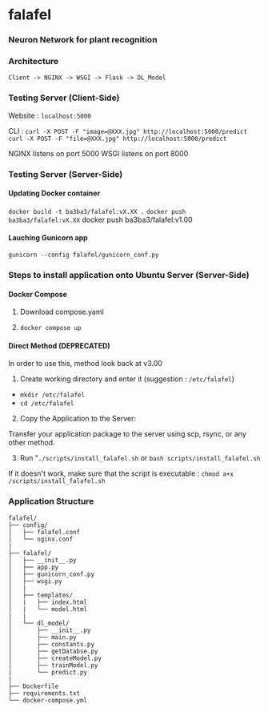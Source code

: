 # falafel

### Neuron Network for plant recognition

### Architecture 

`Client -> NGINX -> WSGI -> Flask -> DL_Model`


### Testing Server (Client-Side)


Website :   `localhost:5000`

CLI :       `curl -X POST -F "image=@XXX.jpg" http://localhost:5000/predict`
            `curl -X POST -F "file=@XXX.jpg" http://localhost:5000/predict`


NGINX listens on port 5000
WSGI  listens on port 8000



### Testing Server (Server-Side)

#### Updating Docker container

`docker build -t ba3ba3/falafel:vX.XX .`
`docker push ba3ba3/falafel:vX.XX`
docker push ba3ba3/falafel:v1.00

#### Lauching Gunicorn app

`gunicorn --config falafel/gunicorn_conf.py`



### Steps to install application onto Ubuntu Server (Server-Side)

#### Docker Compose

1. Download compose.yaml

2. `docker compose up`


#### Direct Method (DEPRECATED)

In order to use this, method look back at v3.00

1. Create working directory and enter it (suggestion : `/etc/falafel`)

- `mkdir /etc/falafel`
- `cd /etc/falafel`

2. Copy the Application to the Server:

Transfer your application package to the server using scp, rsync, or any other method.


3. Run "`./scripts/install_falafel.sh`  or `bash scripts/install_falafel.sh`

If it doesn't work, make sure that the script is executable : `chmod a+x /scripts/install_falafel.sh`


### Application Structure


```
falafel/
├── config/
│   ├── falafel.conf
│   └── nginx.conf
|
├── falafel/
│   ├── __init__.py
│   ├── app.py
│   ├── gunicorn_conf.py
│   ├── wsgi.py
│   |
│   ├── templates/
│   |   ├── index.html
│   |   └── model.html
|   |   
│   └── dl_model/
│       ├── __init__.py
│       ├── main.py
│       ├── constants.py
│       ├── getDatabse.py
│       ├── createModel.py
│       ├── trainModel.py
|       └── predict.py
|
├── Dockerfile
├── requirements.txt
└── docker-compose.yml
```
